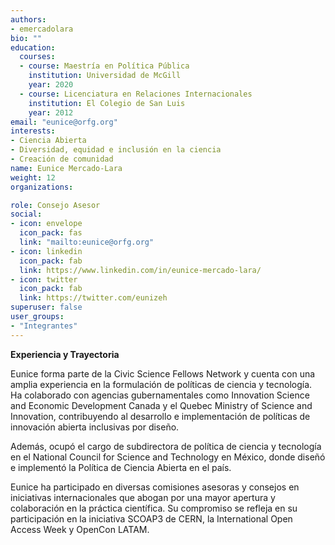 ```yaml
---
authors:
- emercadolara
bio: ""
education:
  courses:
  - course: Maestría en Política Pública
    institution: Universidad de McGill
    year: 2020
  - course: Licenciatura en Relaciones Internacionales
    institution: El Colegio de San Luis
    year: 2012
email: "eunice@orfg.org"
interests:
- Ciencia Abierta
- Diversidad, equidad e inclusión en la ciencia
- Creación de comunidad 
name: Eunice Mercado-Lara
weight: 12
organizations:

role: Consejo Asesor
social:
- icon: envelope
  icon_pack: fas
  link: "mailto:eunice@orfg.org"
- icon: linkedin
  icon_pack: fab
  link: https://www.linkedin.com/in/eunice-mercado-lara/
- icon: twitter
  icon_pack: fab
  link: https://twitter.com/eunizeh
superuser: false
user_groups:
- "Integrantes"
---
```


**Experiencia y Trayectoria**

Eunice forma parte de la Civic Science Fellows Network y cuenta con una amplia experiencia en la formulación de políticas de ciencia y tecnología. 
Ha colaborado con agencias gubernamentales como Innovation Science and Economic Development Canada y el Quebec Ministry of Science and Innovation, contribuyendo al desarrollo e implementación de políticas de innovación abierta inclusivas por diseño. 

Además, ocupó el cargo de subdirectora de política de ciencia y tecnología en el National Council for Science and Technology en México, donde diseñó e implementó la Política de Ciencia Abierta en el país.

Eunice ha participado en diversas comisiones asesoras y consejos en iniciativas internacionales que abogan por una mayor apertura y colaboración en la práctica científica. Su compromiso se refleja en su participación en la iniciativa SCOAP3 de CERN, la International Open Access Week y OpenCon LATAM.


